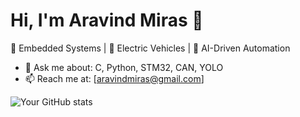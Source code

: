 # Hi, I'm Aravind Miras 👋

🎯 Embedded Systems | 🔌 Electric Vehicles | 🤖 AI-Driven Automation


- 💬 Ask me about: C, Python, STM32, CAN, YOLO
- 📫 Reach me at: [aravindmiras@gmail.com]

<!-- GitHub Stats (optional, can remove if you want super minimal) -->
![Your GitHub stats](https://github-readme-stats.vercel.app/api?username=your-username&show_icons=true&theme=default&hide_title=true)
